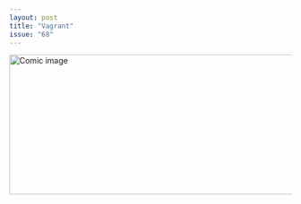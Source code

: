 ```yaml
---
layout: post
title: "Vagrant"
issue: "68"
---
```

<img src="{{ site.url }}/comics/68.png" title="I also need more beans in cans!" alt="Comic image" width="780px" height="250px"/>

